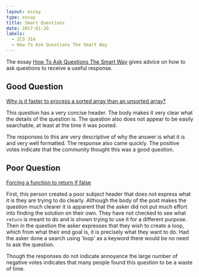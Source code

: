 ```yaml
---
layout: essay
type: essay
title: Smart Questions
date: 2017-01-26
labels:
  - ICS 314
  - How To Ask Questions The Smart Way
---
```


The essay [How To Ask Questions The Smart Way](http://www.catb.org/esr/faqs/smart-questions.html) gives advice on how to ask questions to receive a useful response.

## Good Question
[Why is it faster to process a sorted array than an unsorted array?](http://stackoverflow.com/questions/11227809/why-is-it-faster-to-process-a-sorted-array-than-an-unsorted-array)

This question has a very concise header. The body makes it very clear what the details of the question is. The question also does not appear to be easily searchable, at least at the time it was posted.

The responses to this are very descriptive of why the answer is what it is and very well formatted. The response also came quickly. The positive votes indicate that the community thought this was a good question. 

## Poor Question

[Forcing a function to return if false](http://stackoverflow.com/questions/21068763/forcing-a-function-to-return-if-false)

First, this person created a poor subject header that does not express what it is they are trying to do clearly. Although the body of the post makes the question much clearer it is apparent that the asker did not put much effort into finding the solution on their own. They have not checked to see what <code>return</code> is meant to do and is shown trying to use it for a different purpose. Then in the question the asker expresses that they wish to create a loop, which from what their end goal is, it is precisely what they want to do. Had the asker done a search using 'loop' as a keyword there would be no need to ask the question.

Though the responses do not indicate annoyance the large number of negative votes indicates that many people found this question to be a waste of time.